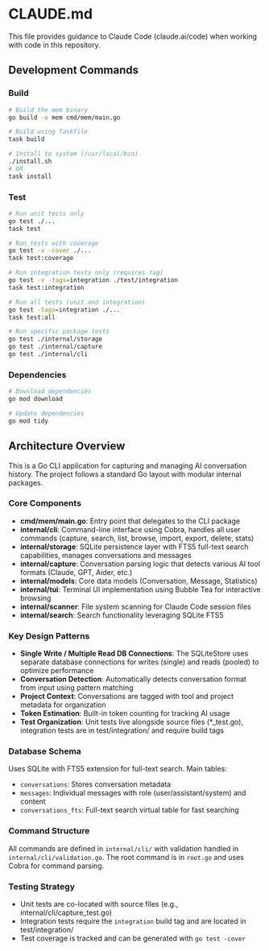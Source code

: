 # CLAUDE.md

This file provides guidance to Claude Code (claude.ai/code) when working with code in this repository.

## Development Commands

### Build
```bash
# Build the mem binary
go build -o mem cmd/mem/main.go

# Build using Taskfile
task build

# Install to system (/usr/local/bin)
./install.sh
# OR
task install
```

### Test
```bash
# Run unit tests only
go test ./...
task test

# Run tests with coverage
go test -v -cover ./...
task test:coverage

# Run integration tests only (requires tag)
go test -v -tags=integration ./test/integration
task test:integration

# Run all tests (unit and integration)
go test -tags=integration ./...
task test:all

# Run specific package tests
go test ./internal/storage
go test ./internal/capture
go test ./internal/cli
```

### Dependencies
```bash
# Download dependencies
go mod download

# Update dependencies
go mod tidy
```

## Architecture Overview

This is a Go CLI application for capturing and managing AI conversation history. The project follows a standard Go layout with modular internal packages.

### Core Components

- **cmd/mem/main.go**: Entry point that delegates to the CLI package
- **internal/cli**: Command-line interface using Cobra, handles all user commands (capture, search, list, browse, import, export, delete, stats)
- **internal/storage**: SQLite persistence layer with FTS5 full-text search capabilities, manages conversations and messages
- **internal/capture**: Conversation parsing logic that detects various AI tool formats (Claude, GPT, Aider, etc.)
- **internal/models**: Core data models (Conversation, Message, Statistics)
- **internal/tui**: Terminal UI implementation using Bubble Tea for interactive browsing
- **internal/scanner**: File system scanning for Claude Code session files
- **internal/search**: Search functionality leveraging SQLite FTS5

### Key Design Patterns

- **Single Write / Multiple Read DB Connections**: The SQLiteStore uses separate database connections for writes (single) and reads (pooled) to optimize performance
- **Conversation Detection**: Automatically detects conversation format from input using pattern matching
- **Project Context**: Conversations are tagged with tool and project metadata for organization
- **Token Estimation**: Built-in token counting for tracking AI usage
- **Test Organization**: Unit tests live alongside source files (*_test.go), integration tests are in test/integration/ and require build tags

### Database Schema

Uses SQLite with FTS5 extension for full-text search. Main tables:
- `conversations`: Stores conversation metadata
- `messages`: Individual messages with role (user/assistant/system) and content
- `conversations_fts`: Full-text search virtual table for fast searching

### Command Structure

All commands are defined in `internal/cli/` with validation handled in `internal/cli/validation.go`. The root command is in `root.go` and uses Cobra for command parsing.

### Testing Strategy

- Unit tests are co-located with source files (e.g., internal/cli/capture_test.go)
- Integration tests require the `integration` build tag and are located in test/integration/
- Test coverage is tracked and can be generated with `go test -cover`